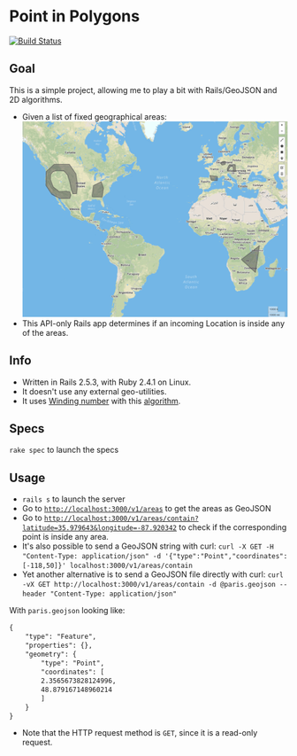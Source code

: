 # Point in Polygons

[![Build Status](https://travis-ci.com/EricDuminil/point_in_polygon.svg?branch=master)](https://travis-ci.com/EricDuminil/point_in_polygon)

## Goal
This is a simple project, allowing me to play a bit with Rails/GeoJSON and 2D algorithms.

* Given a list of fixed geographical areas:
![shapes](https://raw.githubusercontent.com/EricDuminil/point_in_polygon/master/public/shapes.png)
* This API-only Rails app determines if an incoming Location is inside any of the areas.

## Info

* Written in Rails 2.5.3, with Ruby 2.4.1 on Linux.
* It doesn't use any external geo-utilities.
* It uses [Winding number](https://en.wikipedia.org/wiki/Winding_number) with this [algorithm](http://geomalgorithms.com/a03-_inclusion.html).

## Specs

`rake spec` to launch the specs

## Usage

* `rails s` to launch the server
* Go to [`http://localhost:3000/v1/areas`](http://localhost:3000/v1/areas) to get the areas as GeoJSON
* Go to [`http://localhost:3000/v1/areas/contain?latitude=35.979643&longitude=-87.920342`](http://localhost:3000/v1/areas/contain?latitude=35.979643&longitude=-87.920342) to check if the corresponding point is inside any area.
* It's also possible to send a GeoJSON string with curl:
`curl -X GET -H "Content-Type: application/json" -d '{"type":"Point","coordinates":[-118,50]}' localhost:3000/v1/areas/contain`
* Yet another alternative is to send a GeoJSON file directly with curl:
`curl -vX GET http://localhost:3000/v1/areas/contain -d @paris.geojson --header "Content-Type: application/json"`

With `paris.geojson` looking like:

    {
        "type": "Feature",
    	"properties": {},
    	"geometry": {
    	    "type": "Point",
    	    "coordinates": [
    		2.3565673828124996,
    	    48.879167148960214
    	    ]
    	}
    }

* Note that the HTTP request method is `GET`, since it is a read-only request.


